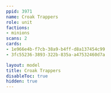 ```yaml
---
ppid: 3971
name: Croak Trappers
role: unit
factions:
- minions
scans: 2
cards:
- 1e966e4b-f7cb-38a9-b4ff-d8a137454c99
- 3fc55236-3893-322b-835a-a47532460d7a

layout: model
title: Croak Trappers
disableToc: true
hidden: true
---
```

